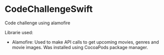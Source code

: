 # CodeChallengeSwift
Code challenge using alamofire

Librarie used:
- Alamofire: Used to make API calls to get upcoming movies, genres and movie images. Was installed using CocoaPods package manager.
